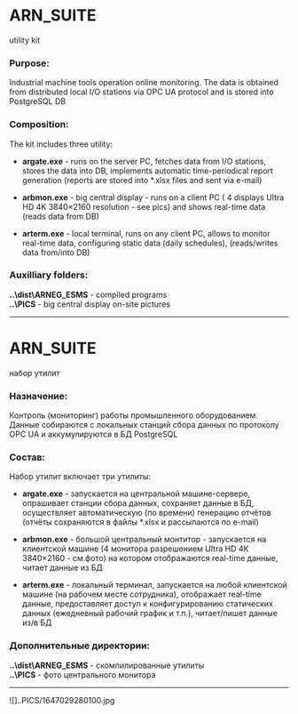 # ARN_SUITE

utility kit

### Purpose:

Industrial machine tools operation online monitoring. The data is obtained from distributed local I/O stations
via OPC UA protocol and is stored into PostgreSQL DB

### Composition:

The kit includes three utility:

- **argate.exe** - runs on the server PC, fetches data from I/O stations,
stores the data into DB, implements automatic time-periodical report generation
(reports are stored into \*.xlsx files and sent via e-mail)

- **arbmon.exe** - big central display - runs on a client PC
( 4 displays Ultra HD 4K 3840×2160 resolution - see pics) and shows real-time data
(reads data from DB)

- **arterm.exe** - local terminal, runs on any client PC, allows to monitor real-time data,
configuring static data (daily schedules), (reads/writes data from/into DB)

### Auxilliary folders:

**..\dist\ARNEG_ESMS** - compiled programs<br/>
**..\PICS** - big central display on-site pictures<br/>

---

# ARN_SUITE 

набор утилит

### Назначение:

Контроль (мониторинг) работы промышленного оборудованием. Данные собираются с локальных станций сбора данных
по протоколу OPC UA и аккумулируются в БД PostgreSQL

### Состав:

Набор утилит включает три утилиты:

- **argate.exe** - запускается на центральной машине-сервере, опрашивает станции сбора данных,
сохраняет данные в БД, осуществляет автоматическую (по времени) генерацию отчётов
(отчёты сохраняются в файлы \*.xlsx и рассылаются по e-mail)

- **arbmon.exe** - большой центральный монтитор - запускается на клиентской машине
(4 монитора разрешением Ultra HD 4K 3840×2160 - см.фото) на котором отображаются real-time данные,
читает данные из БД

- **arterm.exe** - локальный терминал, запускается на любой клиентской машине (на рабочем месте
сотрудника), отображает real-time данные, предоставляет доступ к конфигурированию статических данных
(ежедневный рабочий график и т.п.), читает/пишет данные из/в БД

### Дополнительные директории:

**..\dist\ARNEG_ESMS** - скомпилированные утилиты<br/>
**..\PICS** - фото центрального монитора<br/>

---

![]..PICS/1647029280100.jpg








